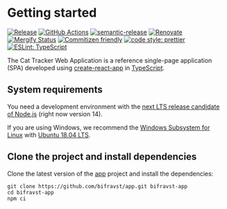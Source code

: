 # Getting started

[![Release](https://img.shields.io/github/v/release/bifravst/app.svg)](https://github.com/bifravst/app/releases)
[![GitHub Actions](https://github.com/bifravst/app/workflows/Test%20and%20Release/badge.svg)](https://github.com/bifravst/app/actions)
[![semantic-release](https://img.shields.io/badge/%20%20%F0%9F%93%A6%F0%9F%9A%80-semantic--release-e10079.svg)](https://github.com/semantic-release/semantic-release)
[![Renovate](https://img.shields.io/badge/renovate-enabled-brightgreen.svg)](https://renovatebot.com)
[![Mergify Status](https://img.shields.io/endpoint.svg?url=https://dashboard.mergify.io/badges/bifravst/athena-helpers&style=flat)](https://mergify.io)
[![Commitizen friendly](https://img.shields.io/badge/commitizen-friendly-brightgreen.svg)](http://commitizen.github.io/cz-cli/)
[![code style: prettier](https://img.shields.io/badge/code_style-prettier-ff69b4.svg)](https://github.com/prettier/prettier/)
[![ESLint: TypeScript](https://img.shields.io/badge/ESLint-TypeScript-blue.svg)](https://github.com/typescript-eslint/typescript-eslint)

The Cat Tracker Web Application is a reference single-page application (SPA)
developed using [create-react-app](https://github.com/facebook/create-react-app)
in [TypeScript](https://www.typescriptlang.org/).

## System requirements

You need a development environment with the
[next LTS release candidate of Node.js](https://nodejs.org/en/about/releases/)
(right now version 14).

If you are using Windows, we recommend the
[Windows Subsystem for Linux](https://docs.microsoft.com/en-us/windows/wsl/install-win10)
with
[Ubuntu 18.04 LTS](https://www.microsoft.com/nb-no/p/ubuntu-1804-lts/9n9tngvndl3q?rtc=1).

## Clone the project and install dependencies

Clone the latest version of the [app](https://github.com/bifravst/app) project
and install the dependencies:

    git clone https://github.com/bifravst/app.git bifravst-app
    cd bifravst-app
    npm ci
